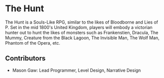 # The Hunt
The Hunt is a Souls-Like RPG, similar to the likes of Bloodborne and Lies of P. Set in the mid 1800's United Kingdom, players will embody a victorian hunter out to hunt the likes of monsters such as Frankenstien, Dracula, The Mummy, Creature from the Black Lagoon, The Invisible Man, The Wolf Man, Phantom of the Opera, etc. 

## Contributors
- Mason Gaw: Lead Programmer, Level Design, Narrative Design